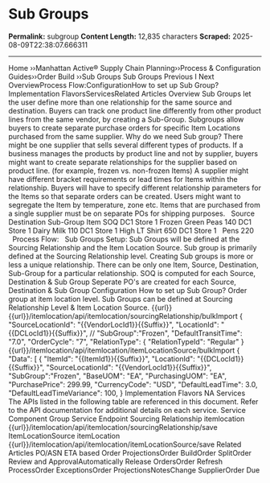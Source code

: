 # Sub Groups

**Permalink:** subgroup
**Content Length:** 12,835 characters
**Scraped:** 2025-08-09T22:38:07.666311

---

Home &rsaquo;&rsaquo;Manhattan Active® Supply Chain Planning&rsaquo;&rsaquo;Process &amp; Configuration Guides&rsaquo;&rsaquo;Order Build ››Sub Groups Sub Groups Previous&nbsp;I&nbsp;Next &nbsp; OverviewProcess Flow:ConfigurationHow to set up Sub Group?Implementation FlavorsServicesRelated Articles Overview Sub Groups let the user define more than one relationship for the same source and destination. Buyers can track one product line differently from other product lines from the same vendor, by creating a Sub-Group. Subgroups allow buyers to create separate purchase orders for specific Item Locations purchased from the same supplier. Why do we need Sub group? There might be one supplier that sells several different types of products. If a business manages the products by product line and not by supplier, buyers might want to create separate relationships for the supplier based on product line. (for example, frozen vs. non-frozen Items) A supplier might have different bracket requirements or lead times for Items within the relationship. Buyers will have to specify different relationship parameters for the Items so that separate orders can be created. Users might want to segregate the Item by temperature, zone etc. Items&nbsp;that are purchased from a single supplier must be on separate POs for shipping purposes. &nbsp; Source Destination Sub-Group Item SOQ DC1 Store 1 Frozen Green Peas 140 DC1 Store 1 Dairy Milk 110 DC1 Store 1 High LT Shirt 650 DC1 Store 1 &nbsp; Pens 220 &nbsp; &nbsp; Process Flow: &nbsp; Sub Groups Setup: Sub Groups will be defined at the Sourcing Relationship and the Item Location Source. Sub group is primarily defined at the Sourcing Relationship level. Creating Sub groups is more or less a unique relationship. There can be only one Item, Source, Destination, Sub-Group for a particular relationship. SOQ is computed for each Source, Destination & Sub Group Seperate PO&#39;s are created for each Source, Destination & Sub Group Configuration How to set up Sub Group? Order group at item location level. Sub Groups can be defined at Sourcing Relationship Level & Item Location Source. {{url}}{{url}}/itemlocation/api/itemlocation/sourcingRelationship/bulkImport { &quot;SourceLocationId&quot;: &quot;{{VendorLocId1}}{{Suffix}}&quot;, &quot;LocationId&quot;: &quot;{{DCLocId1}}{{Suffix}}&quot;, // &quot;SubGroup&quot;:&quot;Frozen&quot;, &quot;DefaultTransitTime&quot;: &quot;7.0&quot;, &quot;OrderCycle&quot;: &quot;7&quot;, &quot;RelationType&quot;: { &quot;RelationTypeId&quot;: &quot;Regular&quot; } {{url}}/itemlocation/api/itemlocation/itemLocationSource/bulkImport { &quot;Data&quot;: [ { &quot;ItemId&quot;: &quot;{{ItemId1}}{{Suffix}}&quot;, &quot;LocationId&quot;: &quot;{{DCLocId1}}{{Suffix}}&quot;, &quot;SourceLocationId&quot;: &quot;{{VendorLocId1}}{{Suffix}}&quot;, &quot;SubGroup&quot;:&quot;Frozen&quot;, &quot;BaseUOM&quot;: &quot;EA&quot;, &quot;PurchasingUOM&quot;: &quot;EA&quot;, &quot;PurchasePrice&quot;: 299.99, &quot;CurrencyCode&quot;: &quot;USD&quot;, &quot;DefaultLeadTime&quot;: 3.0, &quot;DefaultLeadTimeVariance&quot;: 100, } Implementation Flavors NA Services The&nbsp;APIs listed in the following table are referenced in this document. Refer to the API documentation for additional details on&nbsp;each service. Service Component Group Service Endpoint Sourcing Relationship itemlocation &nbsp; {{url}}/itemlocation/api/itemlocation/sourcingRelationship/save ItemLocationSource itemLocation &nbsp; {{url}}/itemlocation/api/itemlocation/itemLocationSource/save Related Articles PO/ASN ETA based Order ProjectionsOrder BuildOrder SplitOrder Review and ApprovalAutomatically Release OrdersOrder Refresh ProcessOrder ExceptionsOrder ProjectionsNotesChange SupplierOrder Due &nbsp;